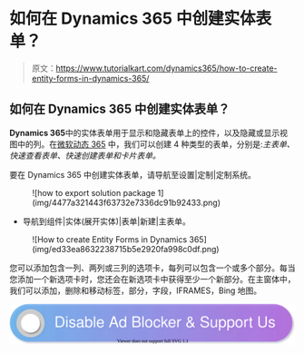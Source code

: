 # 如何在 Dynamics 365 中创建实体表单？

> 原文：<https://www.tutorialkart.com/dynamics365/how-to-create-entity-forms-in-dynamics-365/>

## 如何在 Dynamics 365 中创建实体表单？

**Dynamics 365**中的实体表单用于显示和隐藏表单上的控件，以及隐藏或显示视图中的列。在[微软动态 365](https://www.tutorialkart.com/what-is-microsoft-dynamics-365/) 中，我们可以创建 4 种类型的表单，分别是:*主表单、快速查看表单、快速创建表单和卡片表单。*

要在 Dynamics 365 中创建实体表单，请导航至设置|定制|定制系统。

<figure class="aligncenter">![how to export solution package 1](img/4477a321443f63732e7336dc91b92433.png)</figure>

*   导航到组件|实体(展开实体)|表单|新建|主表单。

<figure class="aligncenter">![How to create Entity Forms in Dynamics 365](img/ed33ea8632238715b5e2920fa998c0df.png)</figure>

您可以添加包含一列、两列或三列的选项卡，每列可以包含一个或多个部分。每当您添加一个新选项卡时，您还会在新选项卡中获得至少一个新部分。在主窗体中，我们可以添加，删除和移动标签，部分，字段，IFRAMES，Bing 地图。

[![](img/925da31b32d6bc3827932f6c8afb11bb.png)](https://www.tutorialkart.com/)